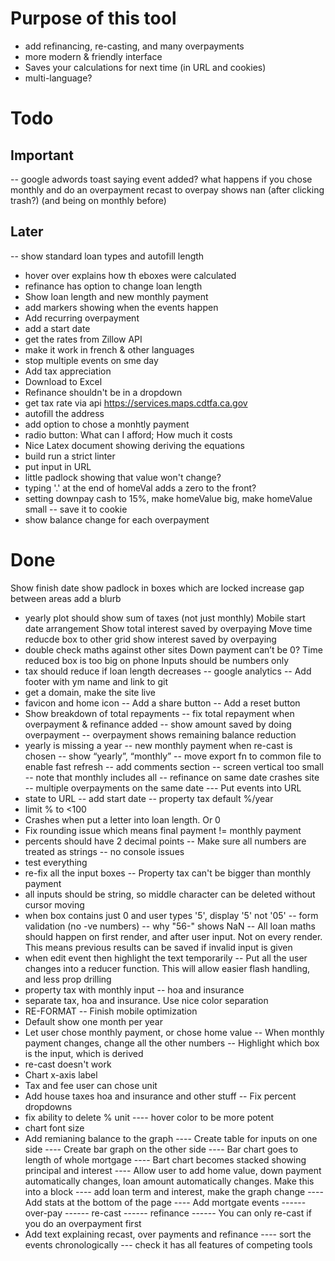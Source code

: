 # Purpose of this tool
- add refinancing, re-casting, and many overpayments
- more modern & friendly interface
- Saves your calculations for next time (in URL and cookies)
- multi-language?



# Todo

## Important
-- google adwords
toast saying event added?
what happens if you chose monthly and do an overpayment
recast to overpay shows nan (after clicking trash?) (and being on monthly before)


## Later
-- show standard loan types and autofill length
- hover over explains how th eboxes were calculated
- refinance has option to change loan length
- Show loan length and new monthly payment
- add markers showing when the events happen
- Add recurring overpayment
- add a start date
- get the rates from Zillow API
- make it work in french & other languages
- stop multiple events on sme day
- Add tax appreciation
- Download to Excel
- Refinance shouldn't be in a dropdown
- get tax rate via api https://services.maps.cdtfa.ca.gov
- autofill the address
- add option to chose a monhtly payment
- radio button: What can I afford; How much it costs
- Nice Latex document showing deriving the equations
- build run a strict linter
- put input in URL
- little padlock showing that value won't change?
- typing '.' at the end of homeVal adds a zero to the front?
- setting downpay cash to 15%, make homeValue big, make homeValue small
-- save it to cookie
- show balance change for each overpayment



# Done
Show finish date
show padlock in boxes which are locked
increase gap between areas
add a blurb
- yearly plot should show sum of taxes (not just monthly)
Mobile start date arrangement
Show total interest saved by overpaying
Move time reducde box to other grid
show interest saved by overpaying
- double check maths against other sites
Down payment can’t be 0?
Time reduced box is too big on phone
Inputs should be numbers only
- tax should reduce if loan length decreases
-- google analytics
-- Add footer with ym name and link to git
- get a domain, make the site live
- favicon and home icon
-- Add a share button
-- Add a reset button
- Show breakdown of total repayments
-- fix total repayment when overpayment & refinance added
-- show amount saved by doing overpayment
-- overpayment shows remaining balance reduction
- yearly is missing a year
-- new monthly payment when re-cast is chosen
-- show “yearly”, “monthly”
-- move export fn to common file to enable fast refresh
-- add comments section
-- screen vertical too small
-- note that monthly includes all
-- refinance on same date crashes site
-- multiple overpayments on the same date
--- Put events into URL
- state to URL
-- add start date
-- property tax default %/year
- limit % to <100
- Crashes when put a letter into loan length. Or 0
- Fix rounding issue which means final payment != monthly payment
- percents should have 2 decimal points
-- Make sure all numbers are treated as strings
-- no console issues
- test everything
- re-fix all the input boxes
-- Property tax can't be bigger than monthly payment
- all inputs should be string, so middle character can be deleted without cursor moving
- when box contains just 0 and user types '5', display '5' not '05'
-- form validation (no -ve numbers)
-- why "56-" shows NaN
-- All loan maths should happen on first render, and after user input. Not on every render. This means previous results can be saved if invalid input is given
- when edit event then highlight the text temporarily
-- Put all the user changes into a reducer function. This will allow easier flash handling, and less prop drilling
- property tax with monthly input
-- hoa and insurance 
- separate tax, hoa and insurance. Use nice color separation
- RE-FORMAT
-- Finish mobile optimization
- Default show one month per year
- Let user chose monthly payment, or chose home value
-- When monthly payment changes, change all the other numbers
-- Highlight which box is the input, which is derived
- re-cast doesn't work
- Chart x-axis label
- Tax and fee user can chose unit
- Add house taxes hoa and insurance and other stuff
-- Fix percent dropdowns
- fix ability to delete % unit
---- hover color to be more potent
- chart font size
- Add remianing balance to the graph
---- Create table for inputs on one side
---- Create bar graph on the other side 
---- Bar chart goes to length of whole mortgage
---- Bart chart becomes stacked showing principal and interest
---- Allow user to add home value, down payment automatically changes, loan amount automatically changes. Make this into a block
---- add loan term and interest, make the graph change
---- Add stats at the bottom of the page
---- Add mortgate events 
------ over-pay
------ re-cast
------ refinance 
------ You can only re-cast if you do an overpayment first
- Add text explaining recast, over payments and refinance
---- sort the events chronologically
--- check it has all features of competing tools
